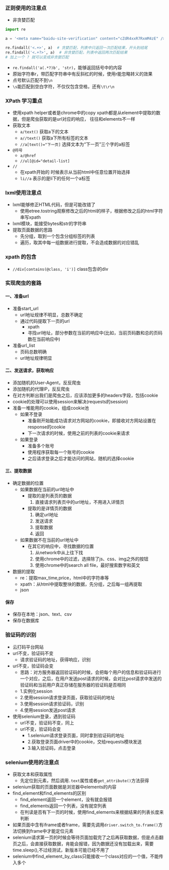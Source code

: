 ### 正则使用的注意点
- 非贪婪匹配
```python
import re

a = '<meta name="baidu-site-verification" content="cZdR4xxR7RxmM4zE" /><eta http-equiv="Pragma" cont ent="no-cache">'

re.findall('<.+>', a)  # 贪婪匹配，列表中只返回一次匹配结果，开头到结尾
re.findall('<.+?>', a)  # 非贪婪匹配，列表中返回两次匹配结果
# 加上一个 ? 就可以变成非贪婪匹配
```
- `re.findall('a(.*?)b', 'str)`，能够返回括号中的内容
- 原始字符串r，带匹配字符串中有反斜杠的时候，使用r能忽略转义的效果
- 点号默认匹配不到`\n`
- `\s`能匹配到空白字符，不仅仅包含空格，还有`\t\r\n`

### XPath 学习重点
- 使用xpath helper或者是chrome中的copy xpath都是从element中提取的数据，但是爬虫获取的是url对应的响应，
往往和elements不一样
- 获取文本
    - `a/text()` 获取a下的文本
    - `a//text()` 获取a下所有标签的文本
    - `//a[text()="下一页]` 选择文本为“下一页”三个字的a标签 
- `@符号`
    - `a/@href`
    - `//ul[@id="detail-list]`
- `//`
    - 在xpath开始的 时候表示从当前html中任意位置开始选择
    - `li//a` 表示的是li下的任何一个a标签
    
### lxml使用注意点
- lxml能够修正HTML代码，但是可能改错了
    - 使用etree.tostring观察修改之后的html的样子，根据修改之后的html字符串写xpath
- lxml模块，能接受bytes和str的字符串
- 提取页面数据的思路
    - 先分组，取到一个包含分组标签的列表
    - 遍历，取其中每一组数据进行提取，不会造成数据的对应错乱

### xpath 的包含
- `//div[contains(@class, 'i')]` class包含i的div

### 实现爬虫的套路
#### 一、准备url
- 准备start_url
    - url地址规律不明显，总数不确定
    - 通过代码提取下一页的url
        - xpath
        - 寻找url地址，部分参数在当前的响应中(比如，当前页码数和总的页码数在当前响应中)
- 准备url_list
    - 页码总数明确
    - url地址规律明显
#### 二、发送请求，获取响应
- 添加随机的User-Agent，反反爬虫
- 添加随机的代理IP，反反爬虫
- 在对方判断出我们是爬虫之后，应该添加更多的headers字段，包括cookie
- cookie的处理可以使用session来解决(requests的session)
- 准备一堆能用的cookie，组成cookie池
    - 如果不登录
        - 准备刚开始能成功请求对方网站的cookie，即接收对方网站设置在response的cookie
        - 下一次请求的时候，使用之前的列表的cookie来请求
    - 如果登录
        - 准备多个账号
        - 使用程序获取每一个账号的cookie
        - 之后请求登录之后才能访问的网站，随机的选择cookie
#### 三、提取数据
- 确定数据的位置
    - 如果数据在当前的url地址中
        - 提取的是列表页的数据
            1. 直接请求列表页中的url地址，不用进入详情页
        - 提取的是详情页的数据
            1. 确定url地址
            2. 发送请求
            3. 提取数据
            4. 返回
    - 如果数据不在当前的url地址中
        - 在其它的响应中，寻找数据的位置
            1. 从network中从上往下找
            2. 使用chrome中的过滤，选择除了js、css、img之外的按钮
            3. 使用chrome中的search all file，最好搜索数字和英文
- 数据的提取
    - re：提取max_time,price，html中的字符串等
    - xpath：从html中提取整块的数据，先分组，之后每一组再提取
    - json
#### 保存
- 保存在本地：json、text、csv
- 保存在数据库

### 验证码的识别
- 云打码平台网站
- url不变，验证码不变
    - 请求验证码的地址，获得响应，识别
- url不变，验证码会变
    - 思路：对方服务器返回验证码的时候，会把每个用户的信息和验证码进行一个对应，之后，在用户发送post请求的时候，会对比post请求中发送的验证码和当前用户真正存储在服务器的验证码是否相同
    - 1.实例化session
    - 2.使用session请求登录页面，获取验证码的地址
    - 3.使用session请求验证码，识别
    - 4.使用session发送post请求
- 使用selenium登录，遇到验证码
    - url不变，验证码不变，同上
    - url不变，验证码会变
        - 1.selenium请求登录页面，同时拿到验证码的地址
        - 2.获取登录页面driver中的cookie，交给requests模块发送
        - 3.输入验证码，点击登录
    
### selenium使用的注意点
- 获取文本和获取属性
    - 先定位到元素，然后调用`.text`属性或者`get_attribute()`方法获得
- selenium获取的页面数据是浏览器中elements的内容
- find_element和find_elements的区别
    - find_element返回一个element，没有就会报错
    - find_elements返回一个列表，没有就空列表
    - 在判读是否有下一页的时候，使用find_elements来根据结果的列表长度来判断
- 如果页面中含有iframe或者frame，需要先调用`driver.switch_to.frame()`方法切换到frame中才能定位元素
- selenium请求第一页的时候会等待页面加载完了之后再获取数据，但是点击翻页之后，会直接获取数据，肯能会报错，因为数据还没有加载出来，需要time.sleep(),不过经测试，新版本可能已经不用了
- selenium中find_element_by_class只能接收一个class对应的一个值，不能传入多个
